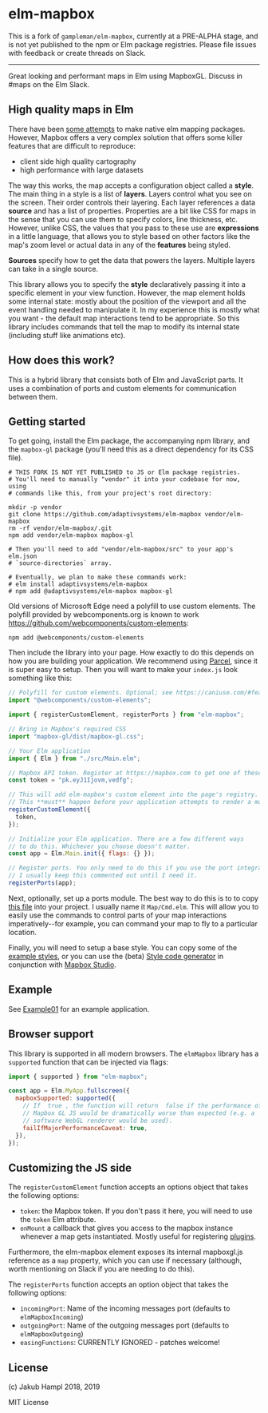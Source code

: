 # elm-mapbox

This is a fork of `gampleman/elm-mapbox`, currently at a PRE-ALPHA stage, and is
not yet published to the npm or Elm package registries. Please file issues with
feedback or create threads on Slack.

---

Great looking and performant maps in Elm using MapboxGL. Discuss in #maps on the
Elm Slack.

## High quality maps in Elm

There have been
[some attempts](https://github.com/gampleman/elm-visualization/wiki/Data-Visualization-Packages#maps)
to make native elm mapping packages. However, Mapbox offers a very complex
solution that offers some killer features that are difficult to reproduce:

- client side high quality cartography
- high performance with large datasets

The way this works, the map accepts a configuration object called a **style**.
The main thing in a style is a list of **layers**. Layers control what you see
on the screen. Their order controls their layering. Each layer references a data
**source** and has a list of properties. Properties are a bit like CSS for maps
in the sense that you can use them to specify colors, line thickness, etc.
However, unlike CSS, the values that you pass to these use are **expressions**
in a little language, that allows you to style based on other factors like the
map's zoom level or actual data in any of the **features** being styled.

**Sources** specify how to get the data that powers the layers. Multiple layers
can take in a single source.

This library allows you to specify the **style** declaratively passing it into a
specific element in your view function. However, the map element holds some
internal state: mostly about the position of the viewport and all the event
handling needed to manipulate it. In my experience this is mostly what you
want - the default map interactions tend to be appropriate. So this library
includes commands that tell the map to modify its internal state (including
stuff like animations etc).

## How does this work?

This is a hybrid library that consists both of Elm and JavaScript parts. It uses
a combination of ports and custom elements for communication between them.

## Getting started

To get going, install the Elm package, the accompanying npm library, and the
`mapbox-gl` package (you'll need this as a direct dependency for its CSS file).

    # THIS FORK IS NOT YET PUBLISHED to JS or Elm package registries.
    # You'll need to manually "vendor" it into your codebase for now, using
    # commands like this, from your project's root directory:

    mkdir -p vendor
    git clone https://github.com/adaptivsystems/elm-mapbox vendor/elm-mapbox
    rm -rf vendor/elm-mapbox/.git
    npm add vendor/elm-mapbox mapbox-gl

    # Then you'll need to add "vendor/elm-mapbox/src" to your app's elm.json
    # `source-directories` array.

    # Eventually, we plan to make these commands work:
    # elm install adaptivsystems/elm-mapbox
    # npm add @adaptivsystems/elm-mapbox mapbox-gl

Old versions of Microsoft Edge need a polyfill to use custom elements. The
polyfill provided by webcomponents.org is known to work
https://github.com/webcomponents/custom-elements:

    npm add @webcomponents/custom-elements

Then include the library into your page. How exactly to do this depends on how
you are building your application. We recommend using
[Parcel](https://parceljs.org/), since it is super easy to setup. Then you will
want to make your `index.js` look something like this:

```javascript
// Polyfill for custom elements. Optional; see https://caniuse.com/#feat=custom-elementsv1
import "@webcomponents/custom-elements";

import { registerCustomElement, registerPorts } from "elm-mapbox";

// Bring in Mapbox's required CSS
import "mapbox-gl/dist/mapbox-gl.css";

// Your Elm application
import { Elm } from "./src/Main.elm";

// Mapbox API token. Register at https://mapbox.com to get one of these for free.
const token = "pk.eyJ1Ijovm,vedfg";

// This will add elm-mapbox's custom element into the page's registry.
// This **must** happen before your application attempts to render a map.
registerCustomElement({
  token,
});

// Initialize your Elm application. There are a few different ways
// to do this. Whichever you choose doesn't matter.
const app = Elm.Main.init({ flags: {} });

// Register ports. You only need to do this if you use the port integration.
// I usually keep this commented out until I need it.
registerPorts(app);
```

Next, optionally, set up a ports module. The best way to do this is to to copy
[this file](https://github.com/adaptivsystems/elm-mapbox/blob/main/examples/MapCommands.elm)
into your project. I usually name it `Map/Cmd.elm`. This will allow you to
easily use the commands to control parts of your map interactions
imperatively--for example, you can command your map to fly to a particular
location.

Finally, you will need to setup a base style. You can copy some of the
[example styles](https://github.com/adaptivsystems/elm-mapbox/blob/main/examples/Styles),
or you can use the (beta)
[Style code generator](https://github.com/adaptivsystems/elm-mapbox/blob/main/style-generator/)
in conjunction with [Mapbox Studio](https://www.mapbox.com/mapbox-studio/).

## Example

See
[Example01](https://github.com/adaptivsystems/elm-geospatial/blob/main/examples/src/Example01.elm)
for an example application.

## Browser support

This library is supported in all modern browsers. The `elmMapbox` library has a
`supported` function that can be injected via flags:

```javascript
import { supported } from "elm-mapbox";

const app = Elm.MyApp.fullscreen({
  mapboxSupported: supported({
    // If  true , the function will return  false if the performance of
    // Mapbox GL JS would be dramatically worse than expected (e.g. a
    // software WebGL renderer would be used).
    failIfMajorPerformanceCaveat: true,
  }),
});
```

## Customizing the JS side

The `registerCustomElement` function accepts an options object that takes the
following options:

- `token`: the Mapbox token. If you don't pass it here, you will need to use the
  `token` Elm attribute.
- `onMount` a callback that gives you access to the mapbox instance whenever a
  map gets instantiated. Mostly useful for registering
  [plugins](https://www.mapbox.com/mapbox-gl-js/plugins).

Furthermore, the elm-mapbox element exposes its internal mapboxgl.js reference
as a `map` property, which you can use if necessary (although, worth mentioning
on Slack if you are needing to do this).

The `registerPorts` function accepts an option object that takes the following
options:

- `incomingPort`: Name of the incoming messages port (defaults to
  `elmMapboxIncoming`)
- `outgoingPort`: Name of the outgoing messages port (defaults to
  `elmMapboxOutgoing`)
- `easingFunctions`: CURRENTLY IGNORED - patches welcome!

## License

(c) Jakub Hampl 2018, 2019

MIT License
